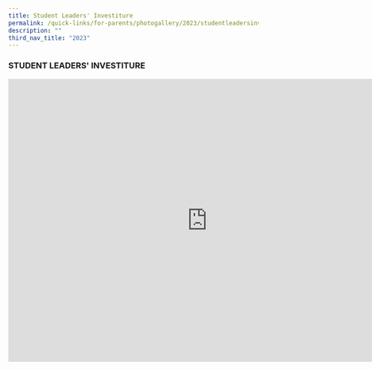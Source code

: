 ```yaml
---
title: Student Leaders' Investiture
permalink: /quick-links/for-parents/photogallery/2023/studentleadersinvestiture/
description: ""
third_nav_title: "2023"
---
```

### STUDENT LEADERS' INVESTITURE

<iframe src="https://docs.google.com/presentation/d/e/2PACX-1vQXnwj0-MTBCpAQp4-8H5Adk3AA22SfoQqy7_UZBaacUh8ftu9i_MgSIAbdu-fwKTntcLk-uEMw4n6W/embed?start=true&amp;loop=true&amp;delayms=3000" frameborder="0" width="800" height="569" allowfullscreen="true"></iframe>